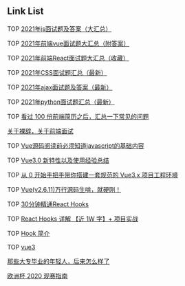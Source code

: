 ## Link List

TOP [2021年js面试题及答案（大汇总）](https://www.php.cn/js-tutorial-457008.html)

TOP [2021年前端vue面试题大汇总（附答案）](https://www.php.cn/js-tutorial-457006.html)

TOP [2021年前端React面试题大汇总（收藏）](https://www.php.cn/js-tutorial-457313.html)

TOP [2021年CSS面试题汇总（最新）](https://www.php.cn/css-tutorial-457249.html)

TOP [2021年ajax面试题及答案（最新）](https://www.php.cn/toutiao-457061.html)

TOP [2021年python面试题汇总（最新）](https://www.php.cn/python-tutorials-457003.html)

TOP [看过 100 份前端简历之后，汇总一下常见的问题](https://juejin.cn/post/6947863151761162276)

[关于裸辞，关于前端面试](https://juejin.cn/post/6844903858297143310)

TOP [Vue源码阅读前必须知道javascript的基础内容](https://juejin.cn/post/6844903638389915661)

TOP [Vue3.0 新特性以及使用经验总结](https://juejin.cn/post/6940454764421316644)

TOP [从 0 开始手把手带你搭建一套规范的 Vue3.x 项目工程环境](https://juejin.cn/post/6951649464637636622)

TOP [Vue(v2.6.11)万行源码生啃，就硬刚！](https://juejin.cn/post/6846687602679119885)

TOP [30分钟精通React Hooks](https://juejin.cn/post/6844903709927800846)

TOP [React Hooks 详解 【近 1W 字】+ 项目实战](https://juejin.cn/post/6844903985338400782)

TOP [Hook 简介](https://react.docschina.org/docs/hooks-intro.html)

TOP [vue3](https://v3.vuejs.org/)

[那些大专毕业的年轻人，后来怎么样了](https://www.huxiu.com/article/433990.html)

[欧洲杯 2020 观赛指南](https://sspai.com/post/67125)